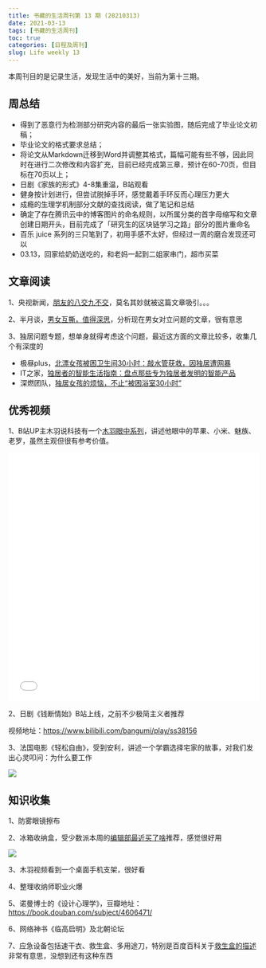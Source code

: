 ```yaml
---
title: 书藏的生活周刊第 13 期 (20210313)
date: 2021-03-13
tags: [书藏的生活周刊]
toc: true
categories: [日程及周刊]
slug: Life weekly 13
---
```


本周刊目的是记录生活，发现生活中的美好，当前为第十三期。

<!--more-->

## 周总结

- 得到了恶意行为检测部分研究内容的最后一张实验图，随后完成了毕业论文初稿；
- 毕业论文的格式要求总结；
- 将论文从Markdown迁移到Word并调整其格式，篇幅可能有些不够，因此同时在进行二次修改和内容扩充，目前已经完成第三章，预计在60-70页，但目标在70页以上；
- 日剧《家族的形式》4-8集重温，B站观看
- 健身按计划进行，但尝试脱掉手环，感觉戴着手环反而心理压力更大
- 成瘾的生理学机制部分文献的查找阅读，做了笔记和总结
- 确定了存在腾讯云中的博客图片的命名规则，以所属分类的首字母缩写和文章创建日期开头，目前完成了「研究生的区块链学习之路」部分的图片重命名
- 百乐 juice 系列的三只笔到了，初用手感不太好，但经过一周的磨合发现还可以
- 03.13，回家给奶奶送吃的，和老妈一起到二姐家串门，超市买菜

## 文章阅读

1、央视新闻，[朋友的八交九不交](https://weibo.com/ttarticle/p/show?id=2309404614066797936913)，莫名其妙就被这篇文章吸引。。。

2、半月谈，[男女互撕，值得深思](https://www.msn.cn/zh-cn/news/society/%e5%8d%8a%e6%9c%88%e8%b0%88-%e7%94%b7%e5%a5%b3%e4%ba%92%e6%92%95-%e5%80%bc%e5%be%97%e6%b7%b1%e6%80%9d/ar-BB1esZQy?li=BBULk1C)，分析现在男女对立问题的文章，很有意思

3、独居问题专题，想单身就得考虑这个问题，最近这方面的文章比较多，收集几个有深度的

- 极昼plus，[北漂女孩被困卫生间30小时：敲水管获救，因独居遭网暴](https://www.sohu.com/a/453240269_120146415)
- IT之家，[独居者的智能生活指南：盘点那些专为独居者发明的智能产品](https://www.ithome.com/0/538/543.htm)
- 深燃团队，[独居女孩的烦恼，不止“被困浴室30小时”](https://mp.weixin.qq.com/s/o7wZFD80XMS2THRPnfuI6w)

## 优秀视频

1、B站UP主木羽说科技有一个[木羽眼中系列](https://space.bilibili.com/477278/channel/detail?cid=79598)，讲述他眼中的苹果、小米、魅族、老罗，虽然主观但很有参考价值。

<iframe src="//player.bilibili.com/player.html?aid=60690276&cid=105625262&page=1&high_quality=1" width="100%" height="500" scrolling="no" border="0" frameborder="no" framespacing="0" allowfullscreen="true"> </iframe>

2、日剧《钱断情始》B站上线，之前不少极简主义者推荐

视频地址：https://www.bilibili.com/bangumi/play/ss38156

3、法国电影《轻松自由》，受到安利，讲述一个学霸选择宅家的故事，对我们发出心灵叩问：为什么要工作

![](https://pic1.zhimg.com/v2-7507a4e1324a46dc5253f72cbd7f2736_1440w.jpg?source=172ae18b)

## 知识收集

1、防雾眼镜擦布

2、冰箱收纳盒，受少数派本周的[编辑部最近买了啥](https://sspai.com/post/65462)推荐，感觉很好用

![](https://cdn.sspai.com/2021/03/11/ef322deed90347b320e553f098571789.jpg?imageView2/2/w/1120/q/90/interlace/1/ignore-error/1)

3、木羽视频看到一个桌面手机支架，很好看

4、整理收纳师职业火爆

5、诺曼博士的《设计心理学》，豆瓣地址：https://book.douban.com/subject/4606471/

6、网络神书《临高启明》及北朝论坛

7、应急设备包括速干衣、救生盒、多用途刀，特别是百度百科关于[救生盒的描述](https://baike.baidu.com/item/%E6%95%91%E7%94%9F%E7%9B%92/12592814)非常有意思，没想到还有这种东西




